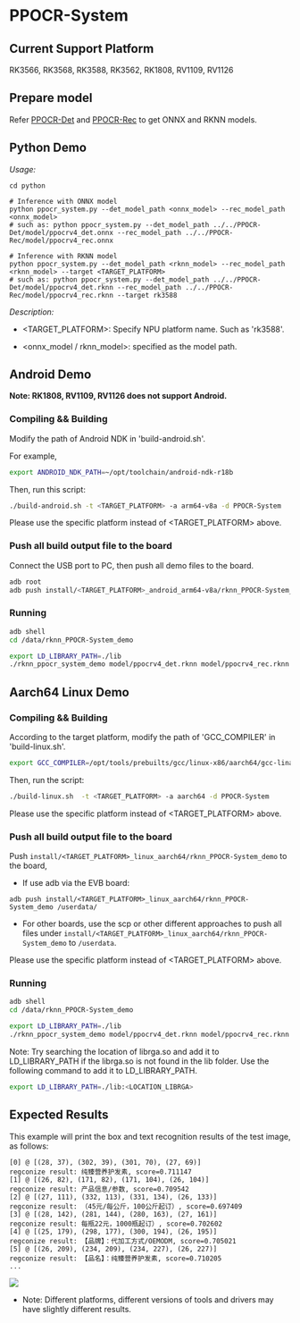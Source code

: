 # PPOCR-System

## Current Support Platform

RK3566, RK3568, RK3588, RK3562, RK1808, RV1109, RV1126


## Prepare model

Refer [PPOCR-Det](../PPOCR-Det) and [PPOCR-Rec](../PPOCR-Rec) to get ONNX and RKNN models.


## Python Demo

*Usage:*

```shell
cd python

# Inference with ONNX model
python ppocr_system.py --det_model_path <onnx_model> --rec_model_path <onnx_model>
# such as: python ppocr_system.py --det_model_path ../../PPOCR-Det/model/ppocrv4_det.onnx --rec_model_path ../../PPOCR-Rec/model/ppocrv4_rec.onnx

# Inference with RKNN model
python ppocr_system.py --det_model_path <rknn_model> --rec_model_path <rknn_model> --target <TARGET_PLATFORM>
# such as: python ppocr_system.py --det_model_path ../../PPOCR-Det/model/ppocrv4_det.rknn --rec_model_path ../../PPOCR-Rec/model/ppocrv4_rec.rknn --target rk3588
```
*Description:*
- <TARGET_PLATFORM>: Specify NPU platform name. Such as 'rk3588'.

- <onnx_model / rknn_model>: specified as the model path.


## Android Demo
**Note: RK1808, RV1109, RV1126 does not support Android.**

### Compiling && Building

Modify the path of Android NDK in 'build-android.sh'.

For example,

```sh
export ANDROID_NDK_PATH=~/opt/toolchain/android-ndk-r18b
```

Then, run this script:

```sh
./build-android.sh -t <TARGET_PLATFORM> -a arm64-v8a -d PPOCR-System
```

Please use the specific platform instead of <TARGET_PLATFORM> above.

### Push all build output file to the board

Connect the USB port to PC, then push all demo files to the board.

```sh
adb root
adb push install/<TARGET_PLATFORM>_android_arm64-v8a/rknn_PPOCR-System_demo /data/
```

### Running

```sh
adb shell
cd /data/rknn_PPOCR-System_demo

export LD_LIBRARY_PATH=./lib
./rknn_ppocr_system_demo model/ppocrv4_det.rknn model/ppocrv4_rec.rknn model/test.jpg
```

## Aarch64 Linux Demo

### Compiling && Building

According to the target platform, modify the path of 'GCC_COMPILER' in 'build-linux.sh'.

```sh
export GCC_COMPILER=/opt/tools/prebuilts/gcc/linux-x86/aarch64/gcc-linaro-6.3.1-2017.05-x86_64_aarch64-linux-gnu/bin/aarch64-linux-gnu
```

Then, run the script:

```sh
./build-linux.sh  -t <TARGET_PLATFORM> -a aarch64 -d PPOCR-System
```

Please use the specific platform instead of <TARGET_PLATFORM> above.

### Push all build output file to the board


Push `install/<TARGET_PLATFORM>_linux_aarch64/rknn_PPOCR-System_demo` to the board,

- If use adb via the EVB board:

```
adb push install/<TARGET_PLATFORM>_linux_aarch64/rknn_PPOCR-System_demo /userdata/
```

- For other boards, use the scp or other different approaches to push all files under `install/<TARGET_PLATFORM>_linux_aarch64/rknn_PPOCR-System_demo` to `/userdata`.

Please use the specific platform instead of <TARGET_PLATFORM> above.

### Running

```sh
adb shell
cd /data/rknn_PPOCR-System_demo

export LD_LIBRARY_PATH=./lib
./rknn_ppocr_system_demo model/ppocrv4_det.rknn model/ppocrv4_rec.rknn model/test.jpg
```

Note: Try searching the location of librga.so and add it to LD_LIBRARY_PATH if the librga.so is not found in the lib folder.
Use the following command to add it to LD_LIBRARY_PATH.

```sh
export LD_LIBRARY_PATH=./lib:<LOCATION_LIBRGA>
```

## Expected Results
This example will print the box and text recognition results of the test image, as follows:
```
[0] @ [(28, 37), (302, 39), (301, 70), (27, 69)]
regconize result: 纯臻营养护发素, score=0.711147
[1] @ [(26, 82), (171, 82), (171, 104), (26, 104)]
regconize result: 产品信息/参数, score=0.709542
[2] @ [(27, 111), (332, 113), (331, 134), (26, 133)]
regconize result: （45元/每公斤，100公斤起订）, score=0.697409
[3] @ [(28, 142), (281, 144), (280, 163), (27, 161)]
regconize result: 每瓶22元，1000瓶起订）, score=0.702602
[4] @ [(25, 179), (298, 177), (300, 194), (26, 195)]
regconize result: 【品牌】：代加工方式/OEMODM, score=0.705021
[5] @ [(26, 209), (234, 209), (234, 227), (26, 227)]
regconize result: 【品名】：纯臻营养护发素, score=0.710205
...
```

<img src="result.jpg">

- Note: Different platforms, different versions of tools and drivers may have slightly different results.
